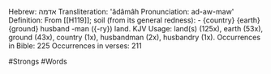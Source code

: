 Hebrew: אדמה
Transliteration: 'ădâmâh
Pronunciation: ad-aw-maw'
Definition: From [[H119]]; soil (from its general redness): - {country} {earth} {ground} husband -man ({-ry}) land.
KJV Usage: land(s) (125x), earth (53x), ground (43x), country (1x), husbandman (2x), husbandry (1x).
Occurrences in Bible: 225
Occurrences in verses: 211

#Strongs #Words 
